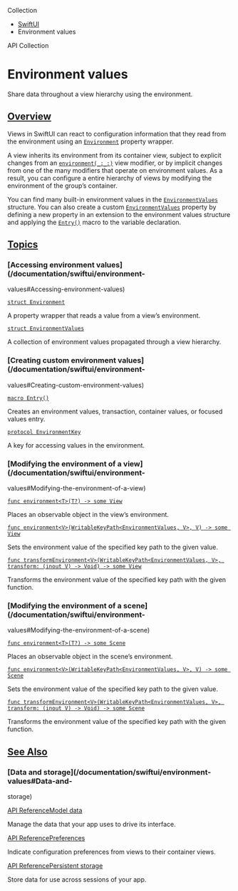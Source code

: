 Collection

  * [ SwiftUI ](/documentation/swiftui)
  * Environment values 

API Collection

# Environment values

Share data throughout a view hierarchy using the environment.

## [Overview](/documentation/swiftui/environment-values#Overview)

Views in SwiftUI can react to configuration information that they read from
the environment using an [`Environment`](/documentation/swiftui/environment)
property wrapper.

A view inherits its environment from its container view, subject to explicit
changes from an
[`environment(_:_:)`](/documentation/swiftui/view/environment\(_:_:\)) view
modifier, or by implicit changes from one of the many modifiers that operate
on environment values. As a result, you can configure a entire hierarchy of
views by modifying the environment of the group’s container.

You can find many built-in environment values in the
[`EnvironmentValues`](/documentation/swiftui/environmentvalues) structure. You
can also create a custom
[`EnvironmentValues`](/documentation/swiftui/environmentvalues) property by
defining a new property in an extension to the environment values structure
and applying the [`Entry()`](/documentation/swiftui/entry\(\)) macro to the
variable declaration.

## [Topics](/documentation/swiftui/environment-values#topics)

### [Accessing environment values](/documentation/swiftui/environment-
values#Accessing-environment-values)

[`struct Environment`](/documentation/swiftui/environment)

A property wrapper that reads a value from a view’s environment.

[`struct EnvironmentValues`](/documentation/swiftui/environmentvalues)

A collection of environment values propagated through a view hierarchy.

### [Creating custom environment values](/documentation/swiftui/environment-
values#Creating-custom-environment-values)

[`macro Entry()`](/documentation/swiftui/entry\(\))

Creates an environment values, transaction, container values, or focused
values entry.

[`protocol EnvironmentKey`](/documentation/swiftui/environmentkey)

A key for accessing values in the environment.

### [Modifying the environment of a view](/documentation/swiftui/environment-
values#Modifying-the-environment-of-a-view)

[`func environment<T>(T?) -> some
View`](/documentation/swiftui/view/environment\(_:\))

Places an observable object in the view’s environment.

[`func environment<V>(WritableKeyPath<EnvironmentValues, V>, V) -> some
View`](/documentation/swiftui/view/environment\(_:_:\))

Sets the environment value of the specified key path to the given value.

[`func transformEnvironment<V>(WritableKeyPath<EnvironmentValues, V>,
transform: (inout V) -> Void) -> some
View`](/documentation/swiftui/view/transformenvironment\(_:transform:\))

Transforms the environment value of the specified key path with the given
function.

### [Modifying the environment of a scene](/documentation/swiftui/environment-
values#Modifying-the-environment-of-a-scene)

[`func environment<T>(T?) -> some
Scene`](/documentation/swiftui/scene/environment\(_:\))

Places an observable object in the scene’s environment.

[`func environment<V>(WritableKeyPath<EnvironmentValues, V>, V) -> some
Scene`](/documentation/swiftui/scene/environment\(_:_:\))

Sets the environment value of the specified key path to the given value.

[`func transformEnvironment<V>(WritableKeyPath<EnvironmentValues, V>,
transform: (inout V) -> Void) -> some
Scene`](/documentation/swiftui/scene/transformenvironment\(_:transform:\))

Transforms the environment value of the specified key path with the given
function.

## [See Also](/documentation/swiftui/environment-values#see-also)

### [Data and storage](/documentation/swiftui/environment-values#Data-and-
storage)

[API ReferenceModel data](/documentation/swiftui/model-data)

Manage the data that your app uses to drive its interface.

[API ReferencePreferences](/documentation/swiftui/preferences)

Indicate configuration preferences from views to their container views.

[API ReferencePersistent storage](/documentation/swiftui/persistent-storage)

Store data for use across sessions of your app.

